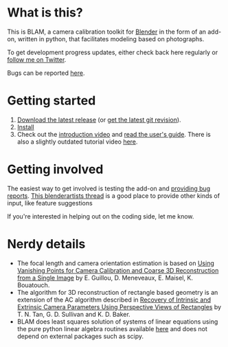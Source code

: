 # What is this?

This is BLAM, a camera calibration toolkit for [Blender](http://www.blender.org) in the form of an add-on, written in python, that facilitates modeling based on photographs.

To get development progress updates, either check back here regularly or [follow me on Twitter](http://www.twitter.com/stuffmatic).

Bugs can be reported [here](https://github.com/stuffmatic/blam/issues). 

# Getting started 

1. [Download the latest release](https://github.com/stuffmatic/blam/downloads) (or [get the latest git revision](https://github.com/stuffmatic/blam/blob/master/src/blam.py)).
2. [Install](http://wiki.blender.org/index.php/Doc:2.6/Manual/Extensions/Python/Add-Ons)
3. Check out the [introduction video](https://vimeo.com/35153437) and [read the user's guide](https://github.com/stuffmatic/blam/wiki/User%27s-guide). There is also a slightly outdated tutorial video [here](https://vimeo.com/35421849).

# Getting involved

The easiest way to get involved is testing the add-on and [providing bug reports](https://github.com/stuffmatic/blam/issues). [This blenderartists thread](http://blenderartists.org/forum/showthread.php?243370-Addon-Camera-matching-add-on-for-modeling-based-on-photographs&highlight=blam+camera) is a good place to provide other kinds of input, like feature suggestions

If you're interested in helping out on the coding side, let me know. 

# Nerdy details

* The focal length and camera orientation estimation is based on [Using Vanishing Points for Camera Calibration and Coarse 3D Reconstruction from a Single Image](http://www.irisa.fr/prive/kadi/Reconstruction/paper.ps.gz) by E. Guillou, D. Meneveaux, E. Maisel, K. Bouatouch. 
* The algorithm for 3D reconstruction of rectangle based geometry is an extension of the AC algorithm described in [Recovery of Intrinsic and Extrinsic Camera Parameters Using Perspective Views of Rectangles](http://www.bmva.org/bmvc/1995/bmvc-95-017.pdf) by T. N. Tan, G. D. Sullivan and K. D. Baker. 
* BLAM does least squares solution of systems of linear equations using the pure python linear algebra routines available [here](http://users.rcn.com/python/download/python.htm) and does not depend on external packages such as scipy. 